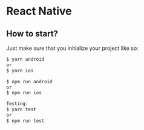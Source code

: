 # React Native

## How to start?

Just make sure that you initialize your project like so:
```bash
$ yarn android
or
$ yarn ios

$ npm run android
or
$ npm run ios

Testing:
$ yarn test
or
$ npm run test
```
